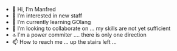  - 👋 Hi, I’m Manfred
 - 👀 I’m interested in new staff
 - 🌱 I’m currently learning GOlang
 - 💞️ I’m looking to collaborate on ... my skills are not yet sufficient
 - 🔝 I'm a power commiter .... there is only one direction
 - 📫 How to reach me ... up the stairs left ...
